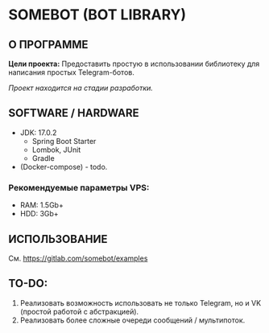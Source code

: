# SOMEBOT (BOT LIBRARY)

## О ПРОГРАММЕ

**Цели проекта:** Предоставить простую в использовании библиотеку для написания простых Telegram-ботов.

_Проект находится на стадии разработки._

## SOFTWARE / HARDWARE
* JDK: 17.0.2
  * Spring Boot Starter
  * Lombok, JUnit
  * Gradle
* (Docker-compose) - todo.

### Рекомендуемые параметры VPS:

* RAM: 1.5Gb+
* HDD: 3Gb+

## ИСПОЛЬЗОВАНИЕ
См. https://gitlab.com/somebot/examples

## TO-DO:
1. Реализовать возможность использовать не только Telegram, но и VK (простой работой с абстракцией).
2. Реализовать более сложные очереди сообщений / мультипоток.
